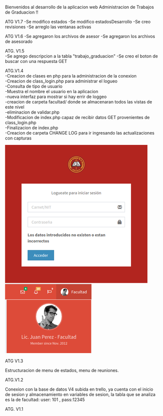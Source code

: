 Bienvenidos al desarrollo de la aplicacion web
Administracion de Trabajos de Graduacion !!

ATG V1.7
-Se modifico estados
-Se modifico estadosDesarrollo
-Se creo revisiones
-Se arreglo las ventanas activas


ATG V1.6
-Se agregaron los archivos de asesor
-Se agregaron los archivos de asesorado


ATG. V1.5<br>
-Se agrego descripcion a la tabla "trabajo_graduacion"
-Se creo el boton de  buscar con una respuesta GET




ATG.V1.4<br />
-Creacion de clases en php para la administracion de la conexion<br />
-Creacion de class_login.php para administrar el logueo<br />
-Consulta de tipo de usuario<br />
-Muestra el nombre el usuario en la aplicacion<br />
-nueva interfaz para mostrar si hay errir de loggeo<br />
-creacion de carpeta facultad/ donde se almacenaran todos las vistas de este nivel<br />
-eliminacion de validar.php<br />
-Modificacion de index.php capaz de recibir datos GET provenientes de class_login.php<br />
-Finalizacion de index.php<br />
-Creacion de carpeta CHANGE LOG para ir ingresando las actualizaciones con capturas<br />

![Alt text](/screenshots/loggeo.png "Nuevo mensaje de logueo")
<br />
![Alt text](/screenshots/nombreDeUser.png "Identificacion de usuario")



ATG V1.3

Estructuracion de menu de estados, menu de reuniones.

ATG.V1.2

Conexion con la base de datos V4 subida en trello, ya cuenta con el inicio de sesion y almacenamiento
en variables de sesion, la tabla que se analiza es la de facultad: user: 101 , pass:12345

ATG. V1.1